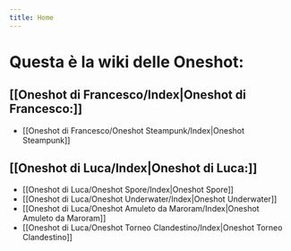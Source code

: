 ```yaml
---
title: Home
---
```

# Questa è la wiki delle Oneshot:
## [[Oneshot di Francesco/Index|Oneshot di Francesco:]]
- [[Oneshot di Francesco/Oneshot Steampunk/Index|Oneshot Steampunk]]
## [[Oneshot di Luca/Index|Oneshot di Luca:]]
- [[Oneshot di Luca/Oneshot Spore/Index|Oneshot Spore]]
- [[Oneshot di Luca/Oneshot Underwater/Index|Oneshot Underwater]]
- [[Oneshot di Luca/Oneshot Amuleto da Maroram/Index|Oneshot Amuleto da Maroram]]
- [[Oneshot di Luca/Oneshot Torneo Clandestino/Index|Oneshot Torneo Clandestino]]